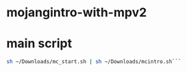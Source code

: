 # mojangintro-with-mpv2

# main script
```bash
sh ~/Downloads/mc_start.sh | sh ~/Downloads/mcintro.sh```
